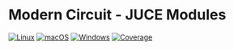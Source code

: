 # Modern Circuit - JUCE Modules

[![Linux](https://github.com/ModernCircuits/mc-juce/actions/workflows/test_linux.yml/badge.svg)](https://github.com/ModernCircuits/mc-juce/actions/workflows/test_linux.yml)
[![macOS](https://github.com/ModernCircuits/mc-juce/actions/workflows/test_macos.yml/badge.svg)](https://github.com/ModernCircuits/mc-juce/actions/workflows/test_macos.yml)
[![Windows](https://github.com/ModernCircuits/mc-juce/actions/workflows/test_windows.yml/badge.svg)](https://github.com/ModernCircuits/mc-juce/actions/workflows/test_windows.yml)
[![Coverage](https://github.com/ModernCircuits/mc-juce/actions/workflows/coverage.yml/badge.svg)](https://github.com/ModernCircuits/mc-juce/actions/workflows/coverage.yml)
